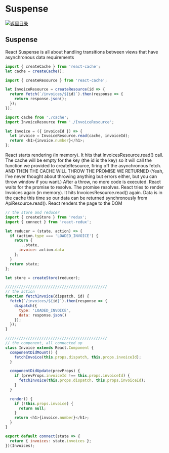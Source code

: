 # Suspense

[![&#x8FD4;&#x56DE;&#x76EE;&#x5F55;](https://i.postimg.cc/50XLzC7C/image.png)](https://github.com/wx-chevalier/Web-Series)

## Suspense

React Suspense is all about handling transitions between views that have asynchronous data requirements

```javascript
import { createCache } from 'react-cache';
let cache = createCache();

import { createResource } from 'react-cache';

let InvoiceResource = createResource(id => {
  return fetch(`/invoices/${id}`).then(response => {
    return response.json();
  });
});
```

```javascript
import cache from './cache';
import InvoiceResource from './InvoiceResource';

let Invoice = ({ invoiceId }) => {
  let invoice = InvoiceResource.read(cache, invoiceId);
  return <h1>{invoice.number}</h1>;
};
```

React starts rendering \(in memory\). It hits that InvoicesResource.read\(\) call. The cache will be empty for the key \(the id is the key\) so it will call the function we provided to createResource, firing off the asynchronous fetch. AND THEN THE CACHE WILL THROW THE PROMISE WE RETURNED \(Yeah, I’ve never thought about throwing anything but errors either, but you can throw window if you want.\) After a throw, no more code is executed. React waits for the promise to resolve. The promise resolves. React tries to render Invoices again \(in memory\). It hits InvoicesResource.read\(\) again. Data is in the cache this time so our data can be returned synchronously from ApiResource.read\(\). React renders the page to the DOM

```javascript
// the store and reducer
import { createStore } from 'redux';
import { connect } from 'react-redux';

let reducer = (state, action) => {
  if (action.type === 'LOADED_INVOICE') {
    return {
      ...state,
      invoice: action.data
    };
  }
  return state;
};

let store = createStore(reducer);

/////////////////////////////////////////////
// the action
function fetchInvoice(dispatch, id) {
  fetch(`/invoices/${id}`).then(response => {
    dispatch({
      type: 'LOADED_INVOICE',
      data: response.json()
    });
  });
}

/////////////////////////////////////////////
// the component, all connected up
class Invoice extends React.Component {
  componentDidMount() {
    fetchInvoice(this.props.dispatch, this.props.invoiceId);
  }

  componentDidUpdate(prevProps) {
    if (prevProps.invoiceId !== this.props.invoiceId) {
      fetchInvoice(this.props.dispatch, this.props.invoiceId);
    }
  }

  render() {
    if (!this.props.invoice) {
      return null;
    }
    return <h1>{invoice.number}</h1>;
  }
}

export default connect(state => {
  return { invoices: state.invoices };
})(Invoices);
```

